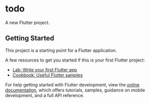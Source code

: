 # todoA new Flutter project.## Getting StartedThis project is a starting point for a Flutter application.A few resources to get you started if this is your first Flutter project:- [Lab: Write your first Flutter app](https://docs.flutter.dev/get-started/codelab)- [Cookbook: Useful Flutter samples](https://docs.flutter.dev/cookbook)For help getting started with Flutter development, view the[online documentation](https://docs.flutter.dev/), which offers tutorials,samples, guidance on mobile development, and a full API reference.